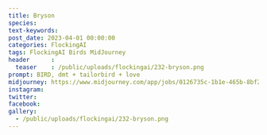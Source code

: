 ```yaml
---
title: Bryson
species: 
text-keywords: 
post_date: 2023-04-01 00:00:00
categories: FlockingAI
tags: FlockingAI Birds MidJourney 
header      :
  teaser    : /public/uploads/flockingai/232-bryson.png
prompt: BIRD, dmt + tailorbird + love
midjourney: https://www.midjourney.com/app/jobs/0126735c-1b1e-465b-8bf2-11673b4289af
instagram: 
twitter: 
facebook: 
gallery: 
  - /public/uploads/flockingai/232-bryson.png
---
```


